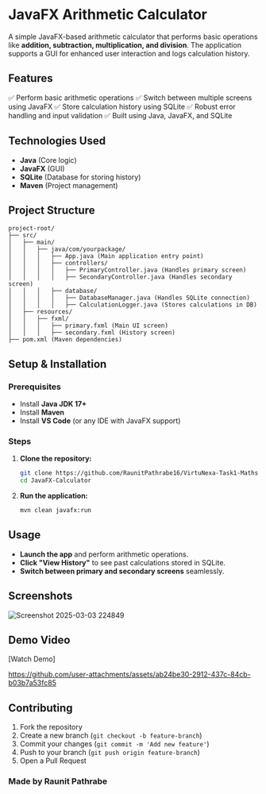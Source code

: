 
# JavaFX Arithmetic Calculator

A simple JavaFX-based arithmetic calculator that performs basic operations like **addition, subtraction, multiplication, and division**. The application supports a GUI for enhanced user interaction and logs calculation history.

## Features
✅ Perform basic arithmetic operations
✅ Switch between multiple screens using JavaFX
✅ Store calculation history using SQLite
✅ Robust error handling and input validation
✅ Built using Java, JavaFX, and SQLite

## Technologies Used
- **Java** (Core logic)
- **JavaFX** (GUI)
- **SQLite** (Database for storing history)
- **Maven** (Project management)

## Project Structure
```
project-root/
├── src/
│   ├── main/
│   │   ├── java/com/yourpackage/
│   │   │   ├── App.java (Main application entry point)
│   │   │   ├── controllers/
│   │   │   │   ├── PrimaryController.java (Handles primary screen)
│   │   │   │   ├── SecondaryController.java (Handles secondary screen)
│   │   │   ├── database/
│   │   │   │   ├── DatabaseManager.java (Handles SQLite connection)
│   │   │   │   ├── CalculationLogger.java (Stores calculations in DB)
│   ├── resources/
│   │   ├── fxml/
│   │   │   ├── primary.fxml (Main UI screen)
│   │   │   ├── secondary.fxml (History screen)
├── pom.xml (Maven dependencies)
```

## Setup & Installation
### Prerequisites
- Install **Java JDK 17+**
- Install **Maven**
- Install **VS Code** (or any IDE with JavaFX support)

### Steps
1. **Clone the repository:**
   ```sh
   git clone https://github.com/RaunitPathrabe16/VirtuNexa-Task1-MathsQuizApp.git
   cd JavaFX-Calculator
   ```
2. **Run the application:**
   ```sh
   mvn clean javafx:run
   ```

## Usage
- **Launch the app** and perform arithmetic operations.
- **Click "View History"** to see past calculations stored in SQLite.
- **Switch between primary and secondary screens** seamlessly.

## Screenshots
![Screenshot 2025-03-03 224849](https://github.com/user-attachments/assets/816ec304-3d6d-4414-96cf-7439a6a78015)


## Demo Video
[Watch Demo]

https://github.com/user-attachments/assets/ab24be30-2912-437c-84cb-b03b7a53fc85

## Contributing
1. Fork the repository
2. Create a new branch (`git checkout -b feature-branch`)
3. Commit your changes (`git commit -m 'Add new feature'`)
4. Push to your branch (`git push origin feature-branch`)
5. Open a Pull Request

### Made by **Raunit Pathrabe**

